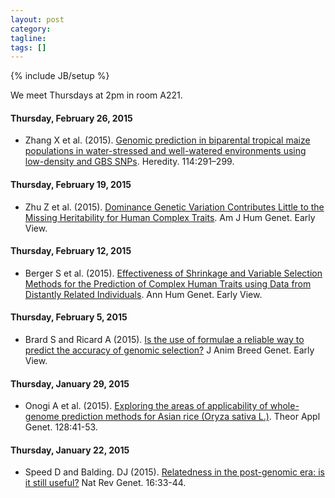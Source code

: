 ```yaml
---
layout: post
category:
tagline: 
tags: []
---
```

{% include JB/setup %}

We meet Thursdays at 2pm in room A221. 

#### Thursday, February 26, 2015
* Zhang X et al. (2015). [Genomic prediction in biparental tropical maize populations in water-stressed and well-watered environments using low-density and GBS SNPs](http://dx.doi.org/doi:10.1038/hdy.2014.99). Heredity. 114:291–299.

#### Thursday, February 19, 2015
* Zhu Z et al. (2015). [Dominance Genetic Variation Contributes Little to the Missing Heritability for Human Complex Traits](http://www.sciencedirect.com/science/article/pii/S0002929715000099). Am J Hum Genet. Early View. 

#### Thursday, February 12, 2015
* Berger S et al. (2015). [Effectiveness of Shrinkage and Variable Selection Methods for the Prediction of Complex Human Traits using Data from Distantly Related Individuals](http://onlinelibrary.wiley.com/doi/10.1111/ahg.12099/abstract). Ann Hum Genet. Early View.  

#### Thursday, February 5, 2015
* Brard S and Ricard A (2015). [Is the use of formulae a reliable way to predict the accuracy of genomic selection?](http://onlinelibrary.wiley.com/doi/10.1111/jbg.12123/abstract) J Anim Breed Genet. Early View. 

#### Thursday, January 29, 2015
* Onogi A et al. (2015). [Exploring the areas of applicability of whole-genome prediction methods for Asian rice (Oryza sativa L.)](http://link.springer.com/article/10.1007/s00122-014-2411-y). Theor Appl Genet. 128:41-53.  

#### Thursday, January 22, 2015
*  Speed D and Balding. DJ (2015). [Relatedness in the post-genomic era: is it still useful?](http://www.nature.com/nrg/journal/v16/n1/abs/nrg3821.html) Nat Rev Genet. 16:33-44. 

